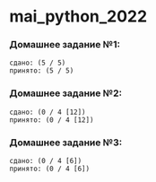# mai_python_2022

### Домашнее задание №1: 
    сдано: (5 / 5)
    принято: (5 / 5)
    
### Домашнее задание №2: 
    сдано: (0 / 4 [12])
    принято: (0 / 4 [12])
    
### Домашнее задание №3: 
    сдано: (0 / 4 [6])
    принято: (0 / 4 [6])
